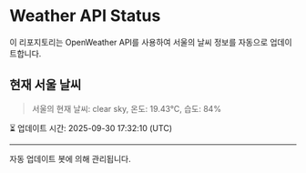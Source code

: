 
# Weather API Status

이 리포지토리는 OpenWeather API를 사용하여 서울의 날씨 정보를 자동으로 업데이트합니다.

## 현재 서울 날씨
> 서울의 현재 날씨: clear sky, 온도: 19.43°C, 습도: 84%

⏳ 업데이트 시간: 2025-09-30 17:32:10 (UTC)

---
자동 업데이트 봇에 의해 관리됩니다.

